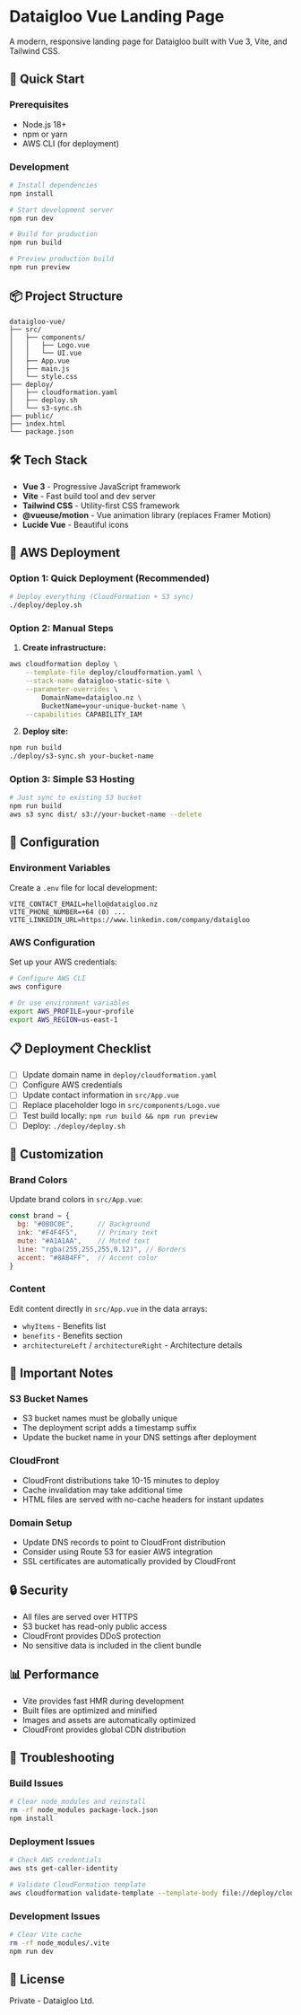 # Dataigloo Vue Landing Page

A modern, responsive landing page for Dataigloo built with Vue 3, Vite, and Tailwind CSS.

## 🚀 Quick Start

### Prerequisites

- Node.js 18+
- npm or yarn
- AWS CLI (for deployment)

### Development

```bash
# Install dependencies
npm install

# Start development server
npm run dev

# Build for production
npm run build

# Preview production build
npm run preview
```

## 📦 Project Structure

```
dataigloo-vue/
├── src/
│   ├── components/
│   │   ├── Logo.vue
│   │   └── UI.vue
│   ├── App.vue
│   ├── main.js
│   └── style.css
├── deploy/
│   ├── cloudformation.yaml
│   ├── deploy.sh
│   └── s3-sync.sh
├── public/
├── index.html
└── package.json
```

## 🛠 Tech Stack

- **Vue 3** - Progressive JavaScript framework
- **Vite** - Fast build tool and dev server
- **Tailwind CSS** - Utility-first CSS framework
- **@vueuse/motion** - Vue animation library (replaces Framer Motion)
- **Lucide Vue** - Beautiful icons

## 🌊 AWS Deployment

### Option 1: Quick Deployment (Recommended)

```bash
# Deploy everything (CloudFormation + S3 sync)
./deploy/deploy.sh
```

### Option 2: Manual Steps

1. **Create infrastructure:**
```bash
aws cloudformation deploy \
    --template-file deploy/cloudformation.yaml \
    --stack-name dataigloo-static-site \
    --parameter-overrides \
        DomainName=dataigloo.nz \
        BucketName=your-unique-bucket-name \
    --capabilities CAPABILITY_IAM
```

2. **Deploy site:**
```bash
npm run build
./deploy/s3-sync.sh your-bucket-name
```

### Option 3: Simple S3 Hosting

```bash
# Just sync to existing S3 bucket
npm run build
aws s3 sync dist/ s3://your-bucket-name --delete
```

## 🔧 Configuration

### Environment Variables

Create a `.env` file for local development:

```env
VITE_CONTACT_EMAIL=hello@dataigloo.nz
VITE_PHONE_NUMBER=+64 (0) ...
VITE_LINKEDIN_URL=https://www.linkedin.com/company/dataigloo
```

### AWS Configuration

Set up your AWS credentials:

```bash
# Configure AWS CLI
aws configure

# Or use environment variables
export AWS_PROFILE=your-profile
export AWS_REGION=us-east-1
```

## 📋 Deployment Checklist

- [ ] Update domain name in `deploy/cloudformation.yaml`
- [ ] Configure AWS credentials
- [ ] Update contact information in `src/App.vue`
- [ ] Replace placeholder logo in `src/components/Logo.vue`
- [ ] Test build locally: `npm run build && npm run preview`
- [ ] Deploy: `./deploy/deploy.sh`

## 🎨 Customization

### Brand Colors

Update brand colors in `src/App.vue`:

```javascript
const brand = {
  bg: "#0B0C0E",      // Background
  ink: "#F4F4F5",     // Primary text
  mute: "#A1A1AA",    // Muted text
  line: "rgba(255,255,255,0.12)", // Borders
  accent: "#8AB4FF",  // Accent color
}
```

### Content

Edit content directly in `src/App.vue` in the data arrays:
- `whyItems` - Benefits list
- `benefits` - Benefits section
- `architectureLeft` / `architectureRight` - Architecture details

## 🚨 Important Notes

### S3 Bucket Names
- S3 bucket names must be globally unique
- The deployment script adds a timestamp suffix
- Update the bucket name in your DNS settings after deployment

### CloudFront
- CloudFront distributions take 10-15 minutes to deploy
- Cache invalidation may take additional time
- HTML files are served with no-cache headers for instant updates

### Domain Setup
- Update DNS records to point to CloudFront distribution
- Consider using Route 53 for easier AWS integration
- SSL certificates are automatically provided by CloudFront

## 🔒 Security

- All files are served over HTTPS
- S3 bucket has read-only public access
- CloudFront provides DDoS protection
- No sensitive data is included in the client bundle

## 📊 Performance

- Vite provides fast HMR during development
- Built files are optimized and minified
- Images and assets are automatically optimized
- CloudFront provides global CDN distribution

## 🐛 Troubleshooting

### Build Issues
```bash
# Clear node_modules and reinstall
rm -rf node_modules package-lock.json
npm install
```

### Deployment Issues
```bash
# Check AWS credentials
aws sts get-caller-identity

# Validate CloudFormation template
aws cloudformation validate-template --template-body file://deploy/cloudformation.yaml
```

### Development Issues
```bash
# Clear Vite cache
rm -rf node_modules/.vite
npm run dev
```

## 📝 License

Private - Dataigloo Ltd.
